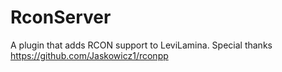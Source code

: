 # RconServer

A plugin that adds RCON support to LeviLamina.
Special thanks https://github.com/Jaskowicz1/rconpp